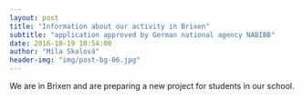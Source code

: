 ```yaml
---
layout: post
title: "Information about our activity in Brixen"
subtitle: "application approved by German national agency NABIBB"
date: 2016-10-19 10:54:00
author: "Míla Skalová"
header-img: "img/post-bg-06.jpg"
---
```

We are in Brixen and are preparing a new project for students in our school.
